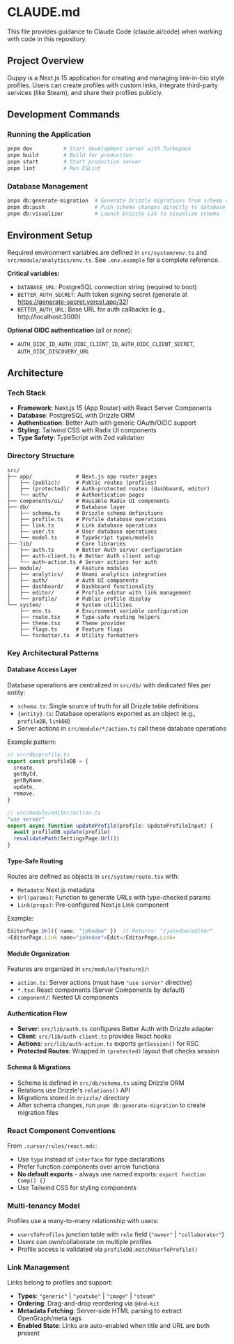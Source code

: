 # CLAUDE.md

This file provides guidance to Claude Code (claude.ai/code) when working with code in this repository.

## Project Overview

Guppy is a Next.js 15 application for creating and managing link-in-bio style profiles. Users can create profiles with custom links, integrate third-party services (like Steam), and share their profiles publicly.

## Development Commands

### Running the Application
```bash
pnpm dev          # Start development server with Turbopack
pnpm build        # Build for production
pnpm start        # Start production server
pnpm lint         # Run ESLint
```

### Database Management
```bash
pnpm db:generate-migration  # Generate Drizzle migrations from schema changes
pnpm db:push                # Push schema changes directly to database (dev only)
pnpm db:visualizer          # Launch Drizzle Lab to visualize schema
```

## Environment Setup

Required environment variables are defined in `src/system/env.ts` and `src/module/analytics/env.ts`. See `.env.example` for a complete reference.

**Critical variables:**
- `DATABASE_URL`: PostgreSQL connection string (required to boot)
- `BETTER_AUTH_SECRET`: Auth token signing secret (generate at https://generate-secret.vercel.app/32)
- `BETTER_AUTH_URL`: Base URL for auth callbacks (e.g., http://localhost:3000)

**Optional OIDC authentication** (all or none):
- `AUTH_OIDC_ID`, `AUTH_OIDC_CLIENT_ID`, `AUTH_OIDC_CLIENT_SECRET`, `AUTH_OIDC_DISCOVERY_URL`

## Architecture

### Tech Stack
- **Framework**: Next.js 15 (App Router) with React Server Components
- **Database**: PostgreSQL with Drizzle ORM
- **Authentication**: Better Auth with generic OAuth/OIDC support
- **Styling**: Tailwind CSS with Radix UI components
- **Type Safety**: TypeScript with Zod validation

### Directory Structure

```
src/
├── app/              # Next.js app router pages
│   ├── (public)/     # Public routes (profiles)
│   ├── (protected)/  # Auth-protected routes (dashboard, editor)
│   └── auth/         # Authentication pages
├── components/ui/    # Reusable Radix UI components
├── db/               # Database layer
│   ├── schema.ts     # Drizzle schema definitions
│   ├── profile.ts    # Profile database operations
│   ├── link.ts       # Link database operations
│   ├── user.ts       # User database operations
│   └── model.ts      # TypeScript types/models
├── lib/              # Core libraries
│   ├── auth.ts       # Better Auth server configuration
│   ├── auth-client.ts # Better Auth client setup
│   └── auth-action.ts # Server actions for auth
├── module/           # Feature modules
│   ├── analytics/    # Umami analytics integration
│   ├── auth/         # Auth UI components
│   ├── dashboard/    # Dashboard functionality
│   ├── editor/       # Profile editor with link management
│   └── profile/      # Public profile display
└── system/           # System utilities
    ├── env.ts        # Environment variable configuration
    ├── route.tsx     # Type-safe routing helpers
    ├── theme.tsx     # Theme provider
    ├── flags.ts      # Feature flags
    └── formatter.ts  # Utility formatters
```

### Key Architectural Patterns

#### Database Access Layer
Database operations are centralized in `src/db/` with dedicated files per entity:
- `schema.ts`: Single source of truth for all Drizzle table definitions
- `{entity}.ts`: Database operations exported as an object (e.g., `profileDB`, `linkDB`)
- Server actions in `src/module/*/action.ts` call these database operations

Example pattern:
```typescript
// src/db/profile.ts
export const profileDB = {
  create,
  getById,
  getByName,
  update,
  remove,
}

// src/module/editor/action.ts
"use server"
export async function updateProfile(profile: UpdateProfileInput) {
  await profileDB.update(profile)
  revalidatePath(SettingsPage.Url())
}
```

#### Type-Safe Routing
Routes are defined as objects in `src/system/route.tsx` with:
- `Metadata`: Next.js metadata
- `Url(params)`: Function to generate URLs with type-checked params
- `Link(props)`: Pre-configured Next.js Link component

Example:
```typescript
EditorPage.Url({ name: "johndoe" })  // Returns: "/johndoe/editor"
<EditorPage.Link name="johndoe">Edit</EditorPage.Link>
```

#### Module Organization
Features are organized in `src/module/{feature}/`:
- `action.ts`: Server actions (must have `"use server"` directive)
- `*.tsx`: React components (Server Components by default)
- `component/`: Nested UI components

#### Authentication Flow
- **Server**: `src/lib/auth.ts` configures Better Auth with Drizzle adapter
- **Client**: `src/lib/auth-client.ts` provides React hooks
- **Actions**: `src/lib/auth-action.ts` exports `getSession()` for RSC
- **Protected Routes**: Wrapped in `(protected)` layout that checks session

#### Schema & Migrations
- Schema is defined in `src/db/schema.ts` using Drizzle ORM
- Relations use Drizzle's `relations()` API
- Migrations stored in `drizzle/` directory
- After schema changes, run `pnpm db:generate-migration` to create migration files

### React Component Conventions

From `.cursor/rules/react.mdc`:
- Use `type` instead of `interface` for type declarations
- Prefer function components over arrow functions
- **No default exports** - always use named exports: `export function Comp() {}`
- Use Tailwind CSS for styling components

### Multi-tenancy Model

Profiles use a many-to-many relationship with users:
- `usersToProfiles` junction table with `role` field (`"owner"` | `"collaborator"`)
- Users can own/collaborate on multiple profiles
- Profile access is validated via `profileDB.matchUserToProfile()`

### Link Management

Links belong to profiles and support:
- **Types**: `"generic"` | `"youtube"` | `"image"` | `"steam"`
- **Ordering**: Drag-and-drop reordering via `@dnd-kit`
- **Metadata Fetching**: Server-side HTML parsing to extract OpenGraph/meta tags
- **Enabled State**: Links are auto-enabled when title and URL are both present
